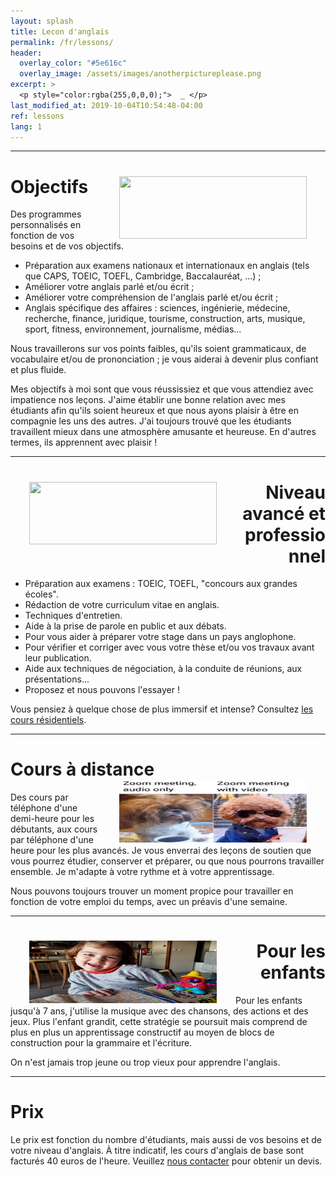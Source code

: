```yaml
---
layout: splash
title: Lecon d'anglais
permalink: /fr/lessons/
header:
  overlay_color: "#5e616c"
  overlay_image: /assets/images/anotherpictureplease.png
excerpt: >
  <p style="color:rgba(255,0,0,0);">  _ </p>
last_modified_at: 2019-10-04T10:54:48-04:00
ref: lessons
lang: 1
---
```



---

# Objectifs <img style="float: right;" src="/assets/images/anotherpictureplease.png" width="300" height="100" hspace="30">

Des programmes personnalisés en fonction de vos besoins et de vos objectifs.
- Préparation aux examens nationaux et internationaux en anglais (tels que CAPS, TOEIC, TOEFL, Cambridge, Baccalauréat, ...) ;
- Améliorer votre anglais parlé et/ou écrit ;
- Améliorer votre compréhension de l'anglais parlé et/ou écrit ;
- Anglais spécifique des affaires : sciences, ingénierie, médecine, recherche, finance, juridique, tourisme, construction, arts, musique, sport, fitness, environnement, journalisme, médias...

Nous travaillerons sur vos points faibles, qu'ils soient grammaticaux, de vocabulaire et/ou de prononciation ; je vous aiderai à devenir plus confiant et plus fluide.

Mes objectifs à moi sont que vous réussissiez et que vous attendiez avec impatience nos leçons.  J'aime établir une bonne relation avec mes étudiants afin qu'ils soient heureux et que nous ayons plaisir à être en compagnie les uns des autres. J'ai toujours trouvé que les étudiants travaillent mieux dans une atmosphère amusante et heureuse.  En d'autres termes, ils apprennent avec plaisir !



---

<div style="text-align: right"> <h1 id="advanced_level"> <img style="float: left;" src="/assets/images/" width="300" height="100" hspace="30"> Niveau avancé et professionnel </h1> </div> 


- Préparation aux examens : TOEIC, TOEFL, "concours aux grandes écoles".
- Rédaction de votre curriculum vitae en anglais.
- Techniques d'entretien.
- Aide à la prise de parole en public et aux débats.
- Pour vous aider à préparer votre stage dans un pays anglophone.
- Pour vérifier et corriger avec vous votre thèse et/ou vos travaux avant leur publication.
- Aide aux techniques de négociation, à la conduite de réunions, aux présentations... 
- Proposez et nous pouvons l'essayer !

Vous pensiez à quelque chose de plus immersif et intense? Consultez [les cours résidentiels](/fr/résidentiel/).


---


# Cours à distance  <img style="float: right;" src="/assets/images/zoom_meeting.jpg" width="300" height="100" hspace="30">

Des cours par téléphone d'une demi-heure pour les débutants, aux cours par téléphone d'une heure pour les plus avancés. 
Je vous enverrai des leçons de soutien que vous pourrez étudier, conserver et préparer, ou que nous pourrons travailler ensemble. Je m'adapte à votre rythme et à votre apprentissage.

Nous pouvons toujours trouver un moment propice pour travailler en fonction de votre emploi du temps, avec un préavis d'une semaine.

___

<div style="text-align: right"> <h1 id="Remote_courses"> <img style="float: left;" src="/assets/images/adele.jpg" width="300" height="100" hspace="30"> Pour les enfants </h1> </div> 

Pour les enfants jusqu'à 7 ans, j'utilise la musique avec des chansons, des actions et des jeux.  Plus l'enfant grandit, cette stratégie se poursuit mais comprend de plus en plus un apprentissage constructif au moyen de blocs de construction pour la grammaire et l'écriture.

On n'est jamais trop jeune ou trop vieux pour apprendre l'anglais.

---

# Prix
  
Le prix est fonction du nombre d'étudiants, mais aussi de vos besoins et de votre niveau d'anglais. À titre indicatif, les cours d'anglais de base sont facturés 40 euros de l'heure. Veuillez [nous contacter](/contact/) pour obtenir un devis.
